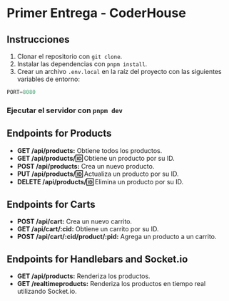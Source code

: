 # Primer Entrega - CoderHouse

## Instrucciones

1. Clonar el repositorio con `git clone`.
2. Instalar las dependencias con `pnpm install`.
3. Crear un archivo `.env.local` en la raíz del proyecto con las siguientes variables de entorno:

```typescript
PORT=8080
```

### Ejecutar el servidor con `pnpm dev`

## Endpoints for Products

- **GET /api/products:** Obtiene todos los productos.
- **GET /api/products/:id:** Obtiene un producto por su ID.
- **POST /api/products:** Crea un nuevo producto.
- **PUT /api/products/:id:** Actualiza un producto por su ID.
- **DELETE /api/products/:id:** Elimina un producto por su ID.

## Endpoints for Carts

- **POST /api/cart:** Crea un nuevo carrito.
- **GET /api/cart/:cid:** Obtiene un carrito por su ID.
- **POST /api/cart/:cid/product/:pid:** Agrega un producto a un carrito.

## Endpoints for Handlebars and Socket.io

- **GET /api/products:** Renderiza los productos.
- **GET /realtimeproducts:** Renderiza los productos en tiempo real utilizando Socket.io.
